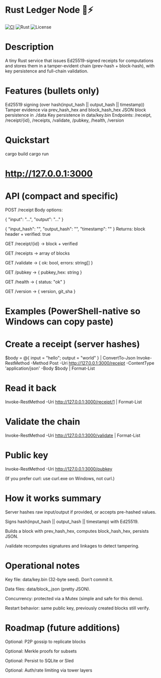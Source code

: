 # Rust Ledger Node 🔐⚡

[![CI](https://github.com/alebertuccirepo/rust-ledger-node/actions/workflows/ci.yml/badge.svg)](https://github.com/alebertuccirepo/rust-ledger-node/actions/workflows/ci.yml)
![Rust](https://img.shields.io/badge/language-Rust-orange.svg)
![License](https://img.shields.io/badge/license-MIT-blue.svg)

# Description
A tiny Rust service that issues Ed25519-signed receipts for computations and stores them in a tamper-evident chain (prev-hash + block-hash), with key persistence and full-chain validation.

# Features (bullets only)

Ed25519 signing (over hash(input_hash || output_hash || timestamp))
Tamper evidence via prev_hash_hex and block_hash_hex
JSON block persistence in ./data
Key persistence in data/key.bin
Endpoints: /receipt, /receipt/{id}, /receipts, /validate, /pubkey, /health, /version

# Quickstart
cargo build
cargo run
# http://127.0.0.1:3000

# API (compact and specific)

POST /receipt
Body options:

{ "input": "...", "output": "..." }

{ "input_hash": "<sha256hex>", "output_hash": "<sha256hex>", "timestamp": "<RFC3339>" }
Returns: block header + verified: true

GET /receipt/{id} → block + verified

GET /receipts → array of blocks

GET /validate → { ok: bool, errors: string[] }

GET /pubkey → { pubkey_hex: string }

GET /health → { status: "ok" }

GET /version → { version, git_sha }

# Examples (PowerShell-native so Windows can copy paste)
# Create a receipt (server hashes)
$body = @{ input = "hello"; output = "world" } | ConvertTo-Json
Invoke-RestMethod -Method Post -Uri http://127.0.0.1:3000/receipt -ContentType 'application/json' -Body $body | Format-List

# Read it back
Invoke-RestMethod -Uri http://127.0.0.1:3000/receipt/1 | Format-List

# Validate the chain
Invoke-RestMethod -Uri http://127.0.0.1:3000/validate | Format-List

# Public key
Invoke-RestMethod -Uri http://127.0.0.1:3000/pubkey


(If you prefer curl: use curl.exe on Windows, not curl.)

# How it works summary

Server hashes raw input/output if provided, or accepts pre-hashed values.

Signs hash(input_hash || output_hash || timestamp) with Ed25519.

Builds a block with prev_hash_hex, computes block_hash_hex, persists JSON.

/validate recomputes signatures and linkages to detect tampering.

# Operational notes

Key file: data/key.bin (32-byte seed). Don’t commit it.

Data files: data/block_<id>.json (pretty JSON).

Concurrency: protected via a Mutex (simple and safe for this demo).

Restart behavior: same public key, previously created blocks still verify.

# Roadmap (future additions)

Optional: P2P gossip to replicate blocks

Optional: Merkle proofs for subsets

Optional: Persist to SQLite or Sled

Optional: Auth/rate limiting via tower layers
